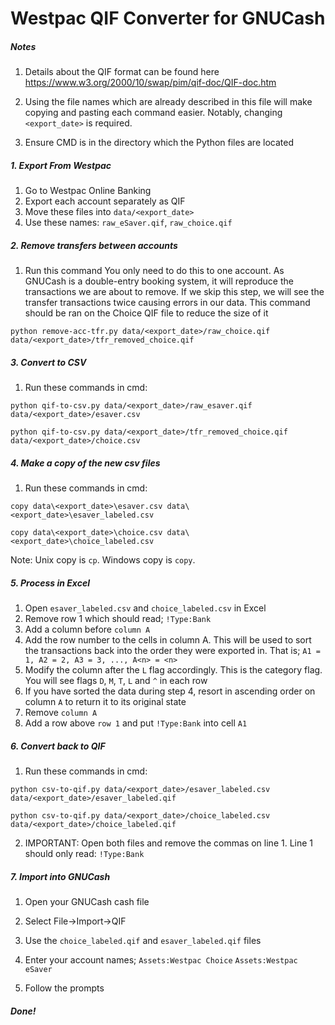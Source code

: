 # Westpac QIF Converter for GNUCash

##### Notes
1. Details about the QIF format can be found here
https://www.w3.org/2000/10/swap/pim/qif-doc/QIF-doc.htm

2. Using the file names which are already described in this file will make copying and pasting each command easier. Notably, changing `<export_date>` is required.

3. Ensure CMD is in the directory which the Python files are located

##### 1. Export From Westpac
1. Go to Westpac Online Banking
2. Export each account separately as QIF
3. Move these files into `data/<export_date>`
4. Use these names: `raw_eSaver.qif`, `raw_choice.qif`


##### 2. Remove transfers between accounts
1. Run this command
You only need to do this to one account. As GNUCash is a double-entry booking system, it will reproduce the transactions we are about to remove. If we skip this step, we will see the transfer transactions twice causing errors in our data.
This command should be ran on the Choice QIF file to reduce the size of it

```
python remove-acc-tfr.py data/<export_date>/raw_choice.qif data/<export_date>/tfr_removed_choice.qif
```

##### 3. Convert to CSV
1. Run these commands in cmd:

```
python qif-to-csv.py data/<export_date>/raw_esaver.qif data/<export_date>/esaver.csv
```

```
python qif-to-csv.py data/<export_date>/tfr_removed_choice.qif data/<export_date>/choice.csv
```

##### 4. Make a copy of the new csv files
1. Run these commands in cmd:

```
copy data\<export_date>\esaver.csv data\<export_date>\esaver_labeled.csv
```

```
copy data\<export_date>\choice.csv data\<export_date>\choice_labeled.csv
```

Note: Unix copy is `cp`. Windows copy is `copy`.

##### 5. Process in Excel
1. Open `esaver_labeled.csv` and `choice_labeled.csv` in Excel
3. Remove row 1 which should read; `!Type:Bank`
2. Add a column before `column A`
3. Add the row number to the cells in column A. This will be used to sort the transactions back into the order they were exported in.
   That is; `A1 = 1, A2 = 2, A3 = 3, ..., A<n> = <n>`
4. Modify the column after the `L` flag accordingly. This is the category flag. You will see flags `D`, `M`, `T`, `L` and `^` in each row
5. If you have sorted the data during step 4, resort in ascending order on column `A` to return it to its original state
6. Remove `column A`
7. Add a row above `row 1` and put `!Type:Bank` into cell `A1`


##### 6. Convert back to QIF
1. Run these commands in cmd:

```
python csv-to-qif.py data/<export_date>/esaver_labeled.csv data/<export_date>/esaver_labeled.qif
```

```
python csv-to-qif.py data/<export_date>/choice_labeled.csv data/<export_date>/choice_labeled.qif
```

2. IMPORTANT: Open both files and remove the commas on line 1.
   Line 1 should only read: `!Type:Bank`


##### 7. Import into GNUCash
1. Open your GNUCash cash file
2. Select File->Import->QIF
3. Use the `choice_labeled.qif` and `esaver_labeled.qif` files
4. Enter your account names;
`
Assets:Westpac Choice
`
`
Assets:Westpac eSaver
`

5. Follow the prompts

##### Done!
